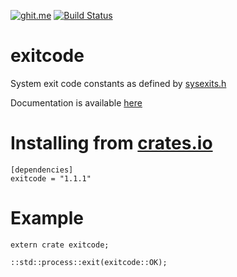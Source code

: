 [![ghit.me](https://ghit.me/badge.svg?repo=benwilber/exitcode)](https://ghit.me/repo/benwilber/exitcode) [![Build Status](https://travis-ci.org/benwilber/exitcode.svg?branch=master)](https://travis-ci.org/benwilber/exitcode)

# exitcode
System exit code constants as defined by [sysexits.h](https://www.freebsd.org/cgi/man.cgi?query=sysexits&apropos=0&sektion=0&manpath=FreeBSD+4.3-RELEASE&format=html)

Documentation is available [here](https://docs.rs/exitcode)

# Installing from [crates.io](https://crates.io/crates/exitcode)
```
[dependencies]
exitcode = "1.1.1"
```
# Example
```
extern crate exitcode;

::std::process::exit(exitcode::OK);
```
